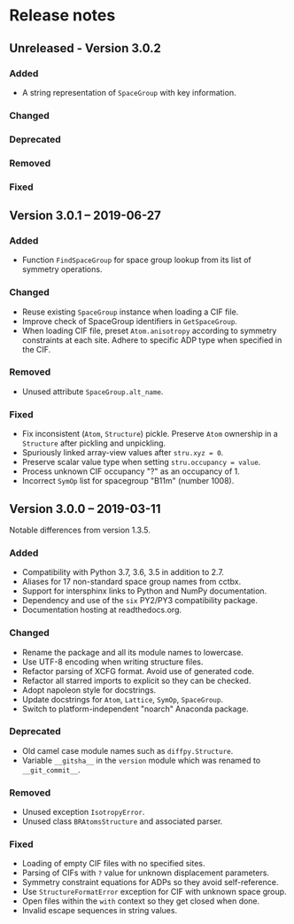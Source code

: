 # Release notes

## Unreleased - Version 3.0.2

### Added

- A string representation of `SpaceGroup` with key information.

### Changed

### Deprecated

### Removed

### Fixed


## Version 3.0.1 – 2019-06-27

### Added

- Function `FindSpaceGroup` for space group lookup from its list
  of symmetry operations.

### Changed

- Reuse existing `SpaceGroup` instance when loading a CIF file.
- Improve check of SpaceGroup identifiers in `GetSpaceGroup`.
- When loading CIF file, preset `Atom.anisotropy` according
  to symmetry constraints at each site.  Adhere to specific
  ADP type when specified in the CIF.

### Removed

- Unused attribute `SpaceGroup.alt_name`.

### Fixed

- Fix inconsistent (`Atom`, `Structure`) pickle.  Preserve `Atom`
  ownership in a `Structure` after pickling and unpickling.
- Spuriously linked array-view values after `stru.xyz = 0`.
- Preserve scalar value type when setting `stru.occupancy = value`.
- Process unknown CIF occupancy "?" as an occupancy of 1.
- Incorrect `SymOp` list for spacegroup "B11m" (number 1008).


## Version 3.0.0 – 2019-03-11

Notable differences from version 1.3.5.

### Added

- Compatibility with Python 3.7, 3.6, 3.5 in addition to 2.7.
- Aliases for 17 non-standard space group names from cctbx.
- Support for intersphinx links to Python and NumPy documentation.
- Dependency and use of the `six` PY2/PY3 compatibility package.
- Documentation hosting at readthedocs.org.

### Changed

- Rename the package and all its module names to lowercase.
- Use UTF-8 encoding when writing structure files.
- Refactor parsing of XCFG format.  Avoid use of generated code.
- Refactor all starred imports to explicit so they can be checked.
- Adopt napoleon style for docstrings.
- Update docstrings for `Atom`, `Lattice`, `SymOp`, `SpaceGroup`.
- Switch to platform-independent "noarch" Anaconda package.

### Deprecated

- Old camel case module names such as `diffpy.Structure`.
- Variable `__gitsha__` in the `version` module which was renamed
  to `__git_commit__`.

### Removed

- Unused exception `IsotropyError`.
- Unused class `BRAtomsStructure` and associated parser.

### Fixed

- Loading of empty CIF files with no specified sites.
- Parsing of CIFs with `?` value for unknown displacement parameters.
- Symmetry constraint equations for ADPs so they avoid self-reference.
- Use `StructureFormatError` exception for CIF with unknown space group.
- Open files within the `with` context so they get closed when done.
- Invalid escape sequences in string values.
